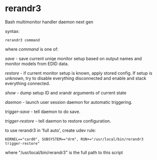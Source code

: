 # rerandr3
Bash multimonitor handler daemon next gen

syntax:

	rerandr3 command

where *command* is one of:

*save* - save current uniqe monitor setup based on output names and
monitor models from EDID data.

*restore* - if current monitor setup is known, apply stored config.
If setup is unknown, try to disable everything disconnected and
enable and stack everything connected.

*show* - dump setup ID and xrandr arguments of current state

*daemon* - launch user session daemon for automatic triggering.

*trigger-save* - tell daemon to do save.

*trigger-restore* - tell daemon to restore configuration.


to use rerandr3 in 'full auto', create udev rule:

	KERNEL=="card0", SUBSYSTEM=="drm", RUN+="/usr/local/bin/rerandr3 trigger-restore"

where "/usr/local/bin/rerandr3" is the full path to this script
